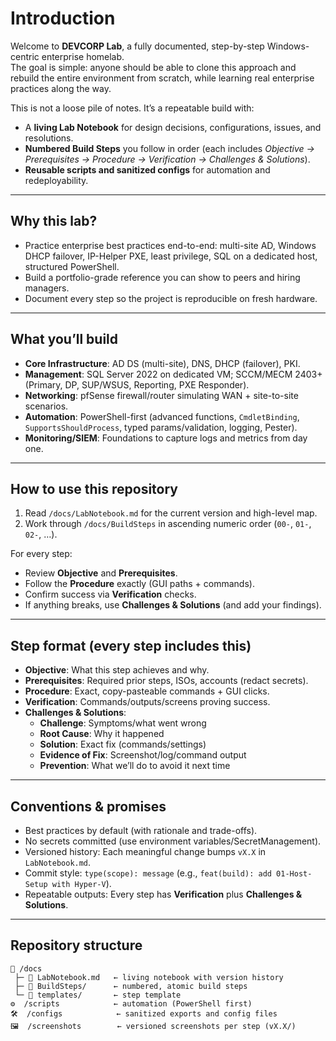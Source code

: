 # Introduction

Welcome to **DEVCORP Lab**, a fully documented, step-by-step Windows-centric enterprise homelab.  
The goal is simple: anyone should be able to clone this approach and rebuild the entire environment from scratch, while learning real enterprise practices along the way.

This is not a loose pile of notes. It’s a repeatable build with:

- A **living Lab Notebook** for design decisions, configurations, issues, and resolutions.
- **Numbered Build Steps** you follow in order (each includes *Objective → Prerequisites → Procedure → Verification → Challenges & Solutions*).
- **Reusable scripts and sanitized configs** for automation and redeployability.

---

## Why this lab?

- Practice enterprise best practices end-to-end: multi-site AD, Windows DHCP failover, IP-Helper PXE, least privilege, SQL on a dedicated host, structured PowerShell.  
- Build a portfolio-grade reference you can show to peers and hiring managers.  
- Document every step so the project is reproducible on fresh hardware.  

---

## What you’ll build

- **Core Infrastructure**: AD DS (multi-site), DNS, DHCP (failover), PKI.  
- **Management**: SQL Server 2022 on dedicated VM; SCCM/MECM 2403+ (Primary, DP, SUP/WSUS, Reporting, PXE Responder).  
- **Networking**: pfSense firewall/router simulating WAN + site-to-site scenarios.  
- **Automation**: PowerShell-first (advanced functions, `CmdletBinding`, `SupportsShouldProcess`, typed params/validation, logging, Pester).  
- **Monitoring/SIEM**: Foundations to capture logs and metrics from day one.  

---

## How to use this repository

1. Read `/docs/LabNotebook.md` for the current version and high-level map.  
2. Work through `/docs/BuildSteps` in ascending numeric order (`00-`, `01-`, `02-`, …).  

For every step:

- Review **Objective** and **Prerequisites**.  
- Follow the **Procedure** exactly (GUI paths + commands).  
- Confirm success via **Verification** checks.  
- If anything breaks, use **Challenges & Solutions** (and add your findings).  

---

## Step format (every step includes this)

- **Objective**: What this step achieves and why.  
- **Prerequisites**: Required prior steps, ISOs, accounts (redact secrets).  
- **Procedure**: Exact, copy-pasteable commands + GUI clicks.  
- **Verification**: Commands/outputs/screens proving success.  
- **Challenges & Solutions**:  
  - **Challenge**: Symptoms/what went wrong  
  - **Root Cause**: Why it happened  
  - **Solution**: Exact fix (commands/settings)  
  - **Evidence of Fix**: Screenshot/log/command output  
  - **Prevention**: What we’ll do to avoid it next time  

---

## Conventions & promises

- Best practices by default (with rationale and trade-offs).  
- No secrets committed (use environment variables/SecretManagement).  
- Versioned history: Each meaningful change bumps `vX.X` in `LabNotebook.md`.  
- Commit style: `type(scope): message` (e.g., `feat(build): add 01-Host-Setup with Hyper-V`).  
- Repeatable outputs: Every step has **Verification** plus **Challenges & Solutions**.  

---

## Repository structure

```text
📘 /docs
 ├─ 📝 LabNotebook.md   ← living notebook with version history
 ├─ 📂 BuildSteps/      ← numbered, atomic build steps
 └─ 📑 templates/       ← step template
⚙️  /scripts            ← automation (PowerShell first)
🛠️  /configs            ← sanitized exports and config files
🖼️  /screenshots        ← versioned screenshots per step (vX.X/)

